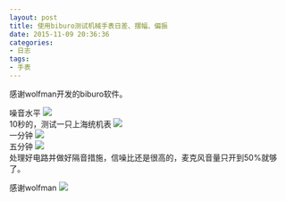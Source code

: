 ```yaml
---
layout: post
title: 使用biburo测试机械手表日差、摆幅、偏振
date: 2015-11-09 20:36:36
categories:
- 日志
tags:
- 手表
---
```


感谢wolfman开发的biburo软件。

噪音水平
![](http://i1328.photobucket.com/albums/w532/xwlogic/00_zpsgafxde93.jpg)    
10秒的，测试一只上海统机表
![](http://i1328.photobucket.com/albums/w532/xwlogic/01_zpsulmqjty4.jpg)    
一分钟
![](http://i1328.photobucket.com/albums/w532/xwlogic/02_zps2k7g5atm.jpg)    
五分钟
![](http://i1328.photobucket.com/albums/w532/xwlogic/03_zpsiwp79tou.jpg)    
处理好电路并做好隔音措施，信噪比还是很高的，麦克风音量只开到50%就够了。    


感谢wolfman
![](http://i1328.photobucket.com/albums/w532/xwlogic/_zps7jatvoba.jpg)
